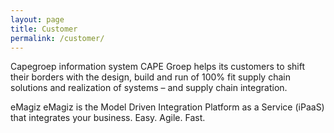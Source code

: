 ```yaml
---
layout: page
title: Customer
permalink: /customer/
---
```

Capegroep information system
CAPE Groep helps its customers to shift their borders with the design, build and run of 100% fit supply chain solutions and realization of systems – and supply chain integration.

eMagiz
eMagiz is the Model Driven Integration Platform as a Service (iPaaS) that integrates your business. Easy. Agile. Fast.

